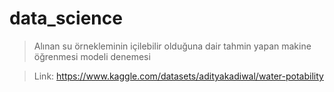 # data_science


> Alınan su örnekleminin içilebilir olduğuna dair tahmin yapan makine öğrenmesi modeli denemesi

> Link: https://www.kaggle.com/datasets/adityakadiwal/water-potability
